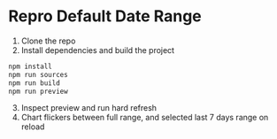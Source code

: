 # Repro Default Date Range

1. Clone the repo
2. Install dependencies and build the project

```bash
npm install
npm run sources
npm run build
npm run preview
```

3. Inspect preview and run hard refresh
4. Chart flickers between full range, and selected last 7 days range on reload
